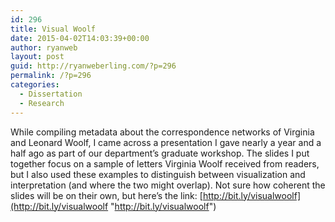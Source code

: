 ```yaml
---
id: 296
title: Visual Woolf
date: 2015-04-02T14:03:39+00:00
author: ryanweb
layout: post
guid: http://ryanweberling.com/?p=296
permalink: /?p=296
categories:
  - Dissertation
  - Research
---
```

<span class="Z3988" title="ctx_ver=Z39.88-2004&rft_val_fmt=info%3Aofi%2Ffmt%3Akev%3Amtx%3Adc&rfr_id=info%3Asid%2Focoins.info%3Agenerator&rft.type=&rft.format=text&rft.title=Visual+Woolf&rft.source=Ryan+Weberling&rft.date=2015-04-02&rft.identifier=http%3A%2F%2Fryanweberling.com%2F%3Fp%3D296&rft.language=English&rft.subject=Dissertation&rft.subject=Research&rft.aulast=Weberling&rft.aufirst=Ryan"></span>

While compiling metadata about the correspondence networks of Virginia and Leonard Woolf, I came across a presentation I gave nearly a year and a half ago as part of our department&#8217;s graduate workshop. The slides I put together focus on a sample of letters Virginia Woolf received from readers, but I also used these examples to distinguish between visualization and interpretation (and where the two might overlap). Not sure how coherent the slides will be on their own, but here&#8217;s the link: [http://bit.ly/visualwoolf](http://bit.ly/visualwoolf "http://bit.ly/visualwoolf")